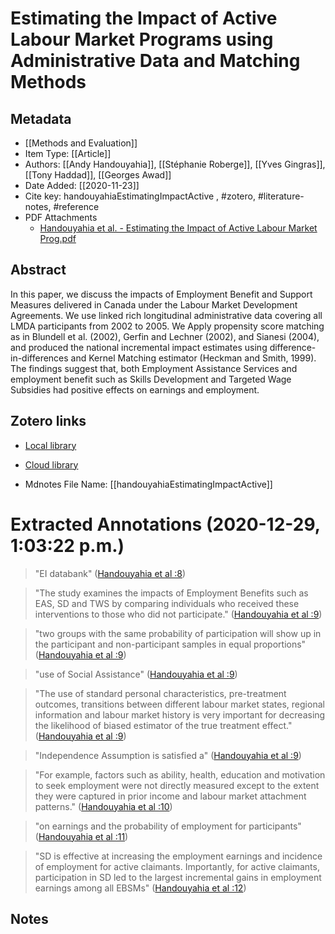 # Estimating the Impact of Active Labour Market Programs using Administrative Data and Matching Methods

## Metadata
* [[Methods and Evaluation]]
* Item Type: [[Article]]
* Authors: [[Andy Handouyahia]], [[Stéphanie Roberge]], [[Yves Gingras]], [[Tony Haddad]], [[Georges Awad]]
* Date Added: [[2020-11-23]]
* Cite key: handouyahiaEstimatingImpactActive
, #zotero, #literature-notes, #reference
* PDF Attachments
	- [Handouyahia et al. - Estimating the Impact of Active Labour Market Prog.pdf](zotero://open-pdf/library/items/987SJUJJ)

## Abstract

In this paper, we discuss the impacts of Employment Benefit and Support Measures delivered in Canada under the Labour Market Development Agreements. We use linked rich longitudinal administrative data covering all LMDA participants from 2002 to 2005. We Apply propensity score matching as in Blundell et al. (2002), Gerfin and Lechner (2002), and Sianesi (2004), and produced the national incremental impact estimates using difference-in-differences and Kernel Matching estimator (Heckman and Smith, 1999). The findings suggest that, both Employment Assistance Services and employment benefit such as Skills Development and Targeted Wage Subsidies had positive effects on earnings and employment.


##  Zotero links
* [Local library](zotero://select/items/1_SYTNGUEZ)
* [Cloud library](http://zotero.org/users/6529026/items/SYTNGUEZ)

* Mdnotes File Name: [[handouyahiaEstimatingImpactActive]]

# Extracted Annotations (2020-12-29, 1:03:22 p.m.)

> "EI databank" ([Handouyahia et al :8](zotero://open-pdf/library/items/987SJUJJ?page=2))

> "The study examines the impacts of Employment Benefits such as EAS, SD and TWS by comparing individuals who received these interventions to those who did not participate." ([Handouyahia et al :9](zotero://open-pdf/library/items/987SJUJJ?page=3))

> "two groups with the same probability of participation will show up in the participant and non-participant samples in equal proportions" ([Handouyahia et al :9](zotero://open-pdf/library/items/987SJUJJ?page=3))

> "use of Social Assistance" ([Handouyahia et al :9](zotero://open-pdf/library/items/987SJUJJ?page=3))

> "The use of standard personal characteristics, pre-treatment outcomes, transitions between different labour market states, regional information and labour market history is very important for decreasing the likelihood of biased estimator of the true treatment effect." ([Handouyahia et al :9](zotero://open-pdf/library/items/987SJUJJ?page=3))

> "Independence Assumption is satisfied a" ([Handouyahia et al :9](zotero://open-pdf/library/items/987SJUJJ?page=3))

> "For example, factors such as ability, health, education and motivation to seek employment were not directly measured except to the extent they were captured in prior income and labour market attachment patterns." ([Handouyahia et al :10](zotero://open-pdf/library/items/987SJUJJ?page=4))

> "on earnings and the probability of employment for participants" ([Handouyahia et al :11](zotero://open-pdf/library/items/987SJUJJ?page=5))

> "SD is effective at increasing the employment earnings and incidence of employment for active claimants. Importantly, for active claimants, participation in SD led to the largest incremental gains in employment earnings among all EBSMs" ([Handouyahia et al :12](zotero://open-pdf/library/items/987SJUJJ?page=6))

## Notes
